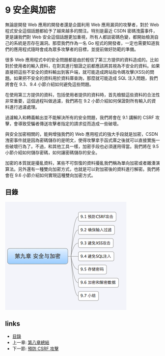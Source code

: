 # 9 安全與加密
無論是開發 Web 應用的開發者還是企圖利用 Web 應用漏洞的攻擊者，對於 Web 程式安全這個話題都給予了越來越多的關注。特別是最近 CSDN 密碼洩露事件，更是讓我們對 Web 安全這個話題更加重視，所有人都談密碼色變，都開始檢測自己的系統是否存在漏洞。那麼我們作為一名 Go 程式的開發者，一定也需要知道我們的應用程式隨時會成為眾多攻擊者的目標，並提前做好防範的準備。

很多 Web 應用程式中的安全問題都是由於輕信了第三方提供的資料造成的。比如對於使用者的輸入資料，在對其進行驗證之前都應該將其視為不安全的資料。如果直接把這些不安全的資料輸出到客戶端，就可能造成跨站指令碼攻擊(XSS)的問題。如果把不安全的資料用於資料庫查詢，那麼就可能造成 SQL 注入問題，我們將會在 9.3、9.4 小節介紹如何避免這些問題。

在使用第三方提供的資料，包括使用者提供的資料時，首先檢驗這些資料的合法性非常重要，這個過程叫做過濾，我們將在 9.2 小節介紹如何保證對所有輸入的資料進行過濾處理。

過濾輸入和轉義輸出並不能解決所有的安全問題，我們將會在 9.1 講解的 CSRF 攻擊，會導致受騙者傳送攻擊者指定的請求從而造成一些破壞。

與安全加密相關的，能夠增強我們的 Web 應用程式的強大手段就是加密，CSDN 洩密事件就是因為密碼儲存的是明文，使得攻擊拿手函式庫之後就可以直接實施一些破壞行為了。不過，和其他工具一樣，加密手段也必須運用得當。我們將在 9.5 小節介紹如何儲存密碼，如何讓密碼儲存的安全。

加密的本質就是擾亂資料，某些不可恢復的資料擾亂我們稱為單向加密或者雜湊演算法。另外還有一種雙向加密方式，也就是可以對加密後的資料進行解密。我們將會在 9.6 小節介紹如何實現這種雙向加密方式。

## 目錄
  ![](images/navi9.png)

## links
   * [目錄](<preface.md>)
   * 上一章: [第八章總結](<08.5.md>)
   * 下一節: [預防 CSRF 攻擊](<09.1.md>)
